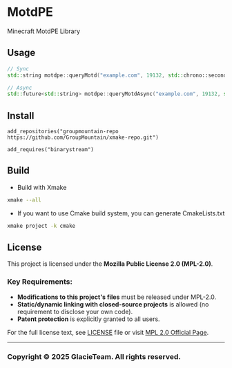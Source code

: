 # MotdPE
Minecraft MotdPE Library

## Usage
```C++
// Sync
std::string motdpe::queryMotd("example.com", 19132, std::chrono::seconds(5));

// Async
std::future<std::string> motdpe::queryMotdAsync("example.com", 19132, std::chrono::seconds(5));
```

## Install
```xmake
add_repositories("groupmountain-repo https://github.com/GroupMountain/xmake-repo.git")

add_requires("binarystream")
```

## Build
- Build with Xmake
```bash
xmake --all
```
- If you want to use Cmake build system, you can generate CmakeLists.txt
```bash
xmake project -k cmake
```

## License
This project is licensed under the **Mozilla Public License 2.0 (MPL-2.0)**.  

### Key Requirements:
- **Modifications to this project's files** must be released under MPL-2.0.  
- **Static/dynamic linking with closed-source projects** is allowed (no requirement to disclose your own code).  
- **Patent protection** is explicitly granted to all users.  

For the full license text, see [LICENSE](LICENSE) file or visit [MPL 2.0 Official Page](https://www.mozilla.org/en-US/MPL/2.0/).  

---

### Copyright © 2025 GlacieTeam. All rights reserved.